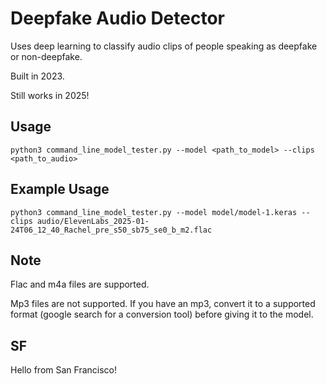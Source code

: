 # Deepfake Audio Detector 

Uses deep learning to classify audio clips of people speaking as deepfake or non-deepfake.

Built in 2023.

Still works in 2025!

## Usage

```
python3 command_line_model_tester.py --model <path_to_model> --clips <path_to_audio>
```

## Example Usage

```
python3 command_line_model_tester.py --model model/model-1.keras --clips audio/ElevenLabs_2025-01-24T06_12_40_Rachel_pre_s50_sb75_se0_b_m2.flac
```

## Note

Flac and m4a files are supported.

Mp3 files are not supported. If you have an mp3, convert it to a supported format (google search for a conversion tool) before giving it to the model.

## SF

Hello from San Francisco!

